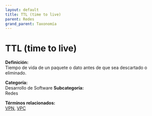 ```yaml
---
layout: default
title: TTL (time to live)
parent: Redes
grand_parent: Taxonomía
---
```


# TTL (time to live)

**Definición:**  
Tiempo de vida de un paquete o dato antes de que sea descartado o eliminado.

**Categoría:**  
Desarrollo de Software 
**Subcategoría:**  
Redes

**Términos relacionados:**  
[VPN](https://maleniski.github.io/diccionario-angl-tec-mx/docs/taxonomia/desarrollo-de-software/redes/vpn.html), [VPC](https://maleniski.github.io/diccionario-angl-tec-mx/docs/taxonomia/desarrollo-de-software/redes/vpc.html)
